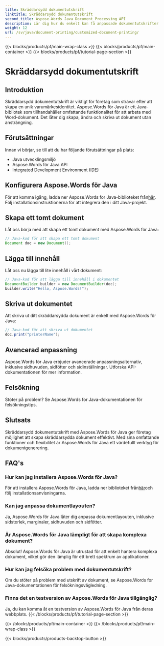 ```yaml
---
title: Skräddarsydd dokumentutskrift
linktitle: Skräddarsydd dokumentutskrift
second_title: Aspose.Words Java Document Processing API
description: Lär dig hur du enkelt kan få anpassade dokumentutskrifter med Aspose.Words för Java. Den här steg-för-steg-guiden täcker allt från installation till avancerad anpassning.
weight: 12
url: /sv/java/document-printing/customized-document-printing/
---
```


{{< blocks/products/pf/main-wrap-class >}}
{{< blocks/products/pf/main-container >}}
{{< blocks/products/pf/tutorial-page-section >}}

# Skräddarsydd dokumentutskrift


## Introduktion

Skräddarsydd dokumentutskrift är viktigt för företag som strävar efter att skapa en unik varumärkesidentitet. Aspose.Words för Java är ett Java-bibliotek som tillhandahåller omfattande funktionalitet för att arbeta med Word-dokument. Det låter dig skapa, ändra och skriva ut dokument utan ansträngning.

## Förutsättningar

Innan vi börjar, se till att du har följande förutsättningar på plats:

- Java utvecklingsmiljö
- Aspose.Words för Java API
- Integrated Development Environment (IDE)

## Konfigurera Aspose.Words för Java

 För att komma igång, ladda ner Aspose.Words for Java-biblioteket från[här](https://releases.aspose.com/words/java/). Följ installationsinstruktionerna för att integrera den i ditt Java-projekt.

## Skapa ett tomt dokument

Låt oss börja med att skapa ett tomt dokument med Aspose.Words för Java:

```java
// Java-kod för att skapa ett tomt dokument
Document doc = new Document();
```

## Lägga till innehåll

Låt oss nu lägga till lite innehåll i vårt dokument:

```java
// Java-kod för att lägga till innehåll i dokumentet
DocumentBuilder builder = new DocumentBuilder(doc);
builder.write("Hello, Aspose.Words!");
```

## Skriva ut dokumentet

Att skriva ut ditt skräddarsydda dokument är enkelt med Aspose.Words för Java:

```java
// Java-kod för att skriva ut dokumentet
doc.print("printerName");
```

## Avancerad anpassning

Aspose.Words för Java erbjuder avancerade anpassningsalternativ, inklusive sidhuvuden, sidfötter och sidinställningar. Utforska API-dokumentationen för mer information.

## Felsökning

Stöter på problem? Se Aspose.Words for Java-dokumentationen för felsökningstips.

## Slutsats

Skräddarsydd dokumentutskrift med Aspose.Words för Java ger företag möjlighet att skapa skräddarsydda dokument effektivt. Med sina omfattande funktioner och flexibilitet är Aspose.Words för Java ett värdefullt verktyg för dokumentgenerering.

## FAQ's

### Hur kan jag installera Aspose.Words för Java?

 För att installera Aspose.Words för Java, ladda ner biblioteket från[här](https://releases.aspose.com/words/java/)och följ installationsanvisningarna.

### Kan jag anpassa dokumentlayouten?

Ja, Aspose.Words för Java låter dig anpassa dokumentlayouten, inklusive sidstorlek, marginaler, sidhuvuden och sidfötter.

### Är Aspose.Words för Java lämpligt för att skapa komplexa dokument?

Absolut! Aspose.Words för Java är utrustad för att enkelt hantera komplexa dokument, vilket gör den lämplig för ett brett spektrum av applikationer.

### Hur kan jag felsöka problem med dokumentutskrift?

Om du stöter på problem med utskrift av dokument, se Aspose.Words for Java-dokumentationen för felsökningsvägledning.

### Finns det en testversion av Aspose.Words för Java tillgänglig?

Ja, du kan komma åt en testversion av Aspose.Words för Java från deras webbplats.
{{< /blocks/products/pf/tutorial-page-section >}}

{{< /blocks/products/pf/main-container >}}
{{< /blocks/products/pf/main-wrap-class >}}

{{< blocks/products/products-backtop-button >}}
